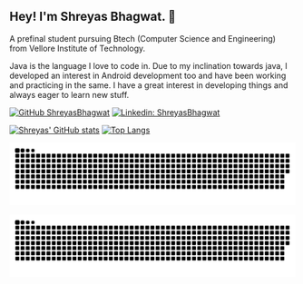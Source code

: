 

## Hey! I'm Shreyas Bhagwat. 👋
A prefinal student pursuing Btech (Computer Science and Engineering) from Vellore Institute of Technology.

Java is the language I love to code in. Due to my inclination towards java, I developed an interest in Android development too and have been working and practicing in the same.
I have a great interest in developing things and always eager to learn new stuff.

[![GitHub ShreyasBhagwat](https://img.shields.io/github/followers/ShreyasBhagwat?label=follow&style=social)](https://github.com/ShreyasBhagwat)
[![Linkedin: ShreyasBhagwat](https://img.shields.io/badge/-shreyas%20bhagwat%2001-blue?style=flat-square&logo=Linkedin&logoColor=white&link=https://www.linkedin.com/in/shreyas-bhagwat-01/)](https://www.linkedin.com/in/shreyas-bhagwat-01/)


[![Shreyas' GitHub stats](https://github-readme-stats.vercel.app/api?username=shreyasbhagwat&hide=issues&count_private=true&show_icons=true&theme=calm)](https://github.com/shreyasbhagwat/github-readme-stats)
[![Top Langs](https://github-readme-stats.vercel.app/api/top-langs/?username=shreyasbhagwat&layout=compact&theme=calm)](https://github.com/shreyasbhagwat/github-readme-stats)

![snake gif](https://github.com/ShreyasBhagwat/ShreyasBhagwat/blob/output/github-snake.svg#gh-light-mode-only)

![snake gif](https://github.com/ShreyasBhagwat/ShreyasBhagwat/blob/output/github-snake-dark.svg#gh-dark-mode-only)
